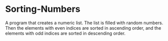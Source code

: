 # Sorting-Numbers
A program that creates a numeric list. The list is filled with random numbers. Then the elements with even indices are sorted in ascending order, and the elements with odd indices are sorted in descending order.
